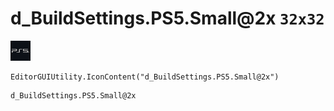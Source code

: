 # d_BuildSettings.PS5.Small@2x `32x32`
<img src="/img/d_BuildSettings.PS5.Small@2x.png" width=32 height=32>

``` CSharp
EditorGUIUtility.IconContent("d_BuildSettings.PS5.Small@2x")
```
```
d_BuildSettings.PS5.Small@2x
```
